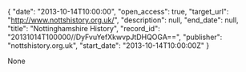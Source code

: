 {
  "date": "2013-10-14T10:00:00", 
  "open_access": true, 
  "target_url": "http://www.nottshistory.org.uk/", 
  "description": null, 
  "end_date": null, 
  "title": "Nottinghamshire History", 
  "record_id": "20131014T100000//DyFvuYefXkwvpJtDHQOGA==", 
  "publisher": "nottshistory.org.uk", 
  "start_date": "2013-10-14T10:00:00Z"
}

None